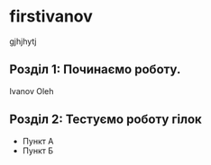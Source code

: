 # firstivanov
gjhjhytj
## Розділ 1: Починаємо роботу.
Ivanov Oleh
## Розділ 2: Тестуємо роботу гілок 
*   Пункт А
*   Пункт Б
